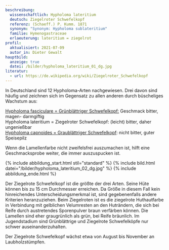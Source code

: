 ```yaml
---
beschreibung:
  wissenschaftlich: Hypholoma lateritium
  deutsch: Ziegelroter Schwefelkopf
  referenz: (Schaeff.) P. Kumm. 1871
  synonym: "Synonym: Hypholoma sublateritium"
  familie: Hymenogastraceae
  erlaeuterung: lateritium = ziegelrot
profil:
  aktualisiert: 2021-07-09
  autor_in: Dieter Gewalt
hauptbild:
  anzeige: true
  datei: /bilder/hypholoma_lateritium_01_dg.jpg
literatur:
  - url: https://de.wikipedia.org/wiki/Ziegelroter_Schwefelkopf
---
```

In Deutschland sind 12 Hypholoma-Arten nachgewiesen. Drei davon sind häufig und zeichnen sich im Gegensatz zu allen anderen durch büscheliges Wachstum aus:

[Hypholoma fasciculare = Grünblättriger Schwefelkopf:](/pilze/hypholoma-fasciculare-grünblättriger-schwefelkopf) Geschmack bitter, magen- darmgiftig\
Hypholoma lateritium = Ziegelroter Schwefelkopf: (leicht) bitter, daher ungenießbar\
[Hypholoma capnoides = Graublättriger Schwefelkopf](/pilze/hypholoma-capnoides-graublättriger-schwefelkopf): nicht bitter, guter Speisepilz

Wenn die Lamellenfarbe nicht zweifelsfrei auszumachen ist, hilft eine Geschmacksprobe weiter, die immer auszuspucken ist.

{% include abbildung_start.html stil="standard" %}
{% include bild.html datei="/bilder/hypholoma_lateritium_02_dg.jpg" %}
{% include abbildung_ende.html %}

Der Ziegelrote Schwefelkopf ist die größte der drei Arten. Seine Hüte können bis zu 15 cm Durchmesser erreichen. Da Größe in diesem Fall kein hinreichendes Unterscheidungsmerkmal ist, sind gegebenenfalls andere Kriterien heranzuziehen. Beim Ziegelroten ist es die ziegelrote Huthautfarbe in Verbindung mit gelblichen Velumresten an den Huträndern, die sich bei Reife durch austretendes Sporenpulver braun verfärben können. Die Lamellen sind eher graugrünlich als grün, bei Reife bräunlich. Im Jugendstadium sind Grünblättrige und Ziegelrote Schwefelköpfe nur schwer auseinanderzuhalten.

Der Ziegelrote Schwefelkopf wächst etwa von August bis November an Laubholzstümpfen.